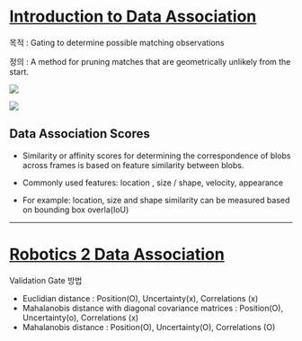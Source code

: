 # [Introduction to Data Association](http://www.cse.psu.edu/~rtc12/CSE598C/datassocPart1.pdf)

목적 : Gating to determine possible matching observations

정의 : A method for pruning matches that are geometrically unlikely from the start.


![](https://i.imgur.com/c2uEroB.png)

![](https://i.imgur.com/26AA2O4.png)

## Data Association Scores

- Similarity or affinity scores for determining the correspondence of blobs across frames is based on feature similarity between blobs.

- Commonly used features: location , size / shape, velocity, appearance

- For example: location, size and shape similarity can be measured based on bounding box overla(IoU)

---

# [Robotics 2 Data Association](http://ais.informatik.uni-freiburg.de/teaching/ws09/robotics2/pdfs/rob2-11-dataassociation.pdf)

Validation Gate 방법 
 - Euclidian distance : Position(O), Uncertainty(x), Correlations (x)
 - Mahalanobis distance with diagonal covariance matrices : Position(O), Uncertainty(o), Correlations (x)
 - Mahalanobis distance : Position(O), Uncertainty(O), Correlations (O)
 
 
